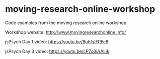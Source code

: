 # moving-research-online-workshop
Code examples from the moving research online workshop

Workshop website: http://www.movingresearchonline.info/

jsPsych Day 1 video: https://youtu.be/BuhfsIFRFe8

jsPsych Day 3 video: https://youtu.be/LP7o0iAALik
